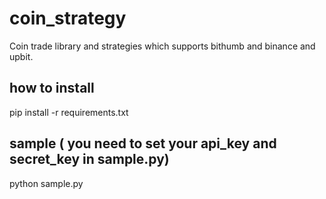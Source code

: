 # coin_strategy
Coin trade library and strategies which supports bithumb and binance and upbit. 

## how to install
pip install -r requirements.txt

## sample ( you need to set your api_key and secret_key in sample.py)
python sample.py

